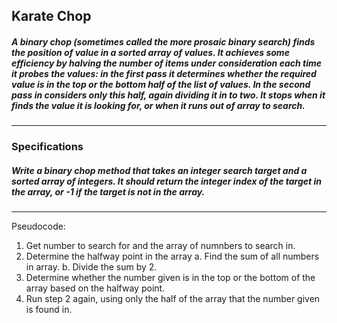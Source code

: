 ## Karate Chop
##### A binary chop (sometimes called the more prosaic binary search) finds the position of value in a sorted array of values. It achieves some efficiency by halving the number of items under consideration each time it probes the values: in the first pass it determines whether the required value is in the top or the bottom half of the list of values. In the second pass in considers only this half, again dividing it in to two. It stops when it finds the value it is looking for, or when it runs out of array to search.
---

### Specifications
##### Write a binary chop method that takes an integer search target and a sorted array of integers. It should return the integer index of the target in the array, or -1 if the target is not in the array.
---

Pseudocode:
1. Get number to search for and the array of numnbers to search in.
2. Determine the halfway point in the array
    a. Find the sum of all numbers in array.
    b. Divide the sum by 2.
3. Determine whether the number given is in the top or the bottom of the array based on the halfway point.
4. Run step 2 again, using only the half of the array that the number given is found in.